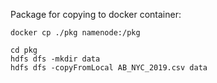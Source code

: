 Package for copying to docker container:  
```
docker cp ./pkg namenode:/pkg
```

```
cd pkg  
hdfs dfs -mkdir data  
hdfs dfs -copyFromLocal AB_NYC_2019.csv data  
```
